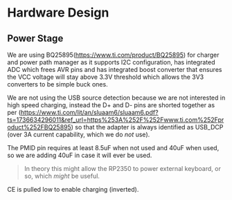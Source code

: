 # Hardware Design

## Power Stage

We are using BQ25895(https://www.ti.com/product/BQ25895) for charger and power path manager as it supports I2C configuration, has integrated ADC which frees AVR pins and has integrated boost converter that ensures the VCC voltage will stay above 3.3V threshold which allows the 3V3 converters to be simple buck ones. 

We are not using the USB source detection because we are not interested in high speed charging, instead the D+ and D- pins are shorted together as per (https://www.ti.com/lit/an/sluaam6/sluaam6.pdf?ts=1736634296011&ref_url=https%253A%252F%252Fwww.ti.com%252Fproduct%252FBQ25895) so that the adapter is always identified as USB_DCP (over 3A current capability, which we do *not* use). 

The PMID pin requires at least 8.5uF when not used and 40uF when used, so we are adding 40uF in case it will ever be used. 

> In theory this might allow the RP2350 to power external keyboard, or so, which *might* be useful. 

CE is pulled low to enable charging (inverted). 
